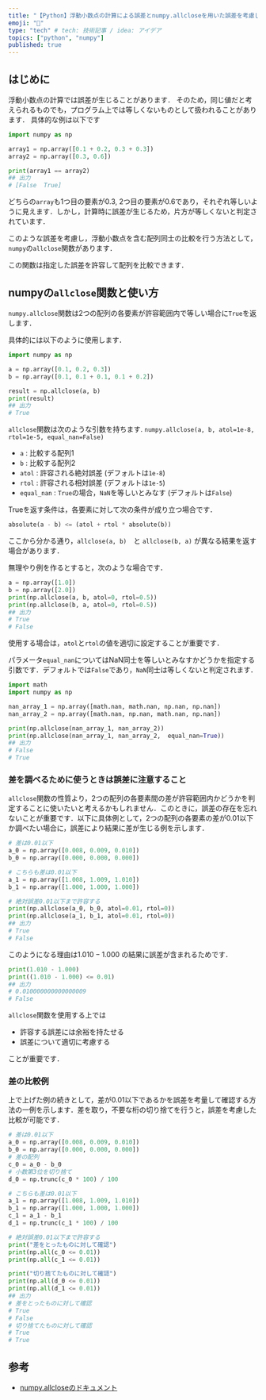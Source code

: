 ```yaml
---
title: "【Python】浮動小数点の計算による誤差とnumpy.allcloseを用いた誤差を考慮した配列比較"
emoji: "🐨"
type: "tech" # tech: 技術記事 / idea: アイデア
topics: ["python", "numpy"]
published: true
---
```


## はじめに

浮動小数点の計算では誤差が生じることがあります．
そのため，同じ値だと考えられるものでも，プログラム上では等しくないものとして扱われることがあります．
具体的な例は以下です

```python
import numpy as np

array1 = np.array([0.1 + 0.2, 0.3 + 0.3])
array2 = np.array([0.3, 0.6])

print(array1 == array2)
## 出力
# [False  True]
```

どちらの`array`も1つ目の要素が$0.3$, 2つ目の要素が$0.6$であり，それぞれ等しいように見えます．しかし，計算時に誤差が生じるため，片方が等しくないと判定されています．

このような誤差を考慮し，浮動小数点を含む配列同士の比較を行う方法として，`numpy`の`allclose`関数があります．

この関数は指定した誤差を許容して配列を比較できます．

## numpyの`allclose`関数と使い方

`numpy.allclose`関数は2つの配列の各要素が許容範囲内で等しい場合に`True`を返します．

具体的には以下のように使用します．

```python
import numpy as np

a = np.array([0.1, 0.2, 0.3])
b = np.array([0.1, 0.1 + 0.1, 0.1 + 0.2])

result = np.allclose(a, b)
print(result)
## 出力
# True
```

`allclose`関数は次のような引数を持ちます.
`numpy.allclose(a, b, atol=1e-8, rtol=1e-5, equal_nan=False)`

- `a` : 比較する配列1
- `b` : 比較する配列2
- `atol` : 許容される絶対誤差 (デフォルトは`1e-8`)
- `rtol` : 許容される相対誤差 (デフォルトは`1e-5`)
- `equal_nan` : `True`の場合，`NaN`を等しいとみなす (デフォルトは`False`)

Trueを返す条件は，各要素に対して次の条件が成り立つ場合です．

```python
absolute(a - b) <= (atol + rtol * absolute(b))
```

ここから分かる通り，`allclose(a, b)`　と `allclose(b, a)` が異なる結果を返す場合があります．

無理やり例を作るとすると，次のような場合です．

```python
a = np.array([1.0])
b = np.array([2.0])
print(np.allclose(a, b, atol=0, rtol=0.5))
print(np.allclose(b, a, atol=0, rtol=0.5))
## 出力
# True
# False
```

使用する場合は，`atol`と`rtol`の値を適切に設定することが重要です．

パラメータ`equal_nan`についてはNaN同士を等しいとみなすかどうかを指定する引数です．デフォルトでは`False`であり，`NaN`同士は等しくないと判定されます．

```python
import math
import numpy as np

nan_array_1 = np.array([math.nan, math.nan, np.nan, np.nan])
nan_array_2 = np.array([math.nan, np.nan, math.nan, np.nan])

print(np.allclose(nan_array_1, nan_array_2))
print(np.allclose(nan_array_1, nan_array_2,  equal_nan=True))
## 出力
# False
# True
```

### 差を調べるために使うときは誤差に注意すること

`allclose`関数の性質より，2つの配列の各要素間の差が許容範囲内かどうかを判定することに使いたいと考えるかもしれません．このときに，誤差の存在を忘れないことが重要です．以下に具体例として，2つの配列の各要素の差が0.01以下か調べたい場合に，誤差により結果に差が生じる例を示します．

```python
# 差は0.01以下
a_0 = np.array([0.008, 0.009, 0.010])
b_0 = np.array([0.000, 0.000, 0.000])

# こちらも差は0.01以下
a_1 = np.array([1.008, 1.009, 1.010])
b_1 = np.array([1.000, 1.000, 1.000])

# 絶対誤差0.01以下まで許容する
print(np.allclose(a_0, b_0, atol=0.01, rtol=0))
print(np.allclose(a_1, b_1, atol=0.01, rtol=0))
## 出力
# True
# False
```

このようになる理由は$1.010 - 1.000$ の結果に誤差が含まれるためです．

```python
print(1.010 - 1.000)
print((1.010 - 1.000) <= 0.01)
## 出力
# 0.010000000000000009
# False
```

`allclose`関数を使用する上では

- 許容する誤差には余裕を持たせる
- 誤差について適切に考慮する

ことが重要です．

### 差の比較例

上で上げた例の続きとして，差が0.01以下であるかを誤差を考量して確認する方法の一例を示します．差を取り，不要な桁の切り捨てを行うと，誤差を考慮した比較が可能です．

```python
# 差は0.01以下
a_0 = np.array([0.008, 0.009, 0.010])
b_0 = np.array([0.000, 0.000, 0.000])
# 差の配列
c_0 = a_0 - b_0
# 小数第3位を切り捨て
d_0 = np.trunc(c_0 * 100) / 100

# こちらも差は0.01以下
a_1 = np.array([1.008, 1.009, 1.010])
b_1 = np.array([1.000, 1.000, 1.000])
c_1 = a_1 - b_1
d_1 = np.trunc(c_1 * 100) / 100

# 絶対誤差0.01以下まで許容する
print("差をとったものに対して確認")
print(np.all(c_0 <= 0.01))
print(np.all(c_1 <= 0.01))

print("切り捨てたものに対して確認")
print(np.all(d_0 <= 0.01))
print(np.all(d_1 <= 0.01))
## 出力
# 差をとったものに対して確認
# True
# False
# 切り捨てたものに対して確認
# True
# True
```

## 参考

- [numpy.allcloseのドキュメント](https://numpy.org/doc/stable/reference/generated/numpy.allclose.html)
